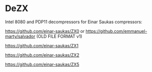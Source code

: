 # DeZX
Intel 8080 and PDP11 decompressors for Einar Saukas compressors:

https://github.com/einar-saukas/ZX0 or https://github.com/emmanuel-marty/salvador (OLD FILE FORMAT v1)

https://github.com/einar-saukas/ZX1

https://github.com/einar-saukas/ZX2

https://github.com/einar-saukas/ZX5
